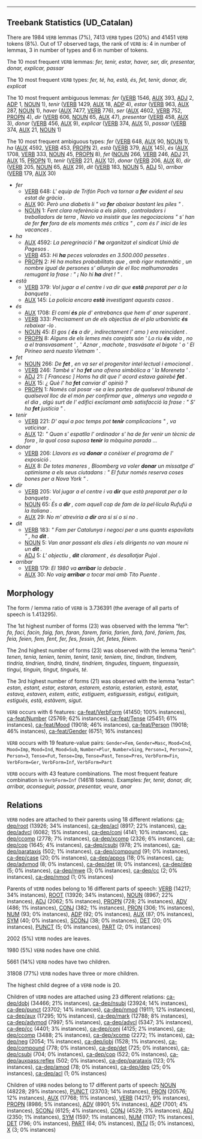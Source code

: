 

--------------------------------------------------------------------------------

## Treebank Statistics (UD_Catalan)

There are 1984 `VERB` lemmas (7%), 7413 `VERB` types (20%) and 41451 `VERB` tokens (8%).
Out of 17 observed tags, the rank of `VERB` is: 4 in number of lemmas, 3 in number of types and 6 in number of tokens.

The 10 most frequent `VERB` lemmas: <em>fer, tenir, estar, haver, ser, dir, presentar, donar, explicar, passar</em>

The 10 most frequent `VERB` types:  <em>fer, té, ha, està, és, fet, tenir, donar, dir, explicat</em>

The 10 most frequent ambiguous lemmas: <em>fer</em> ([VERB]() 1546, [AUX]() 393, [ADJ]() 2, [ADP]() 1, [NOUN]() 1), <em>tenir</em> ([VERB]() 1429, [AUX]() 18, [ADP]() 4), <em>estar</em> ([VERB]() 963, [AUX]() 287, [NOUN]() 1), <em>haver</em> ([AUX]() 7477, [VERB]() 776), <em>ser</em> ([AUX]() 4602, [VERB]() 752, [PROPN]() 4), <em>dir</em> ([VERB]() 606, [NOUN]() 65, [AUX]() 47), <em>presentar</em> ([VERB]() 458, [AUX]() 3), <em>donar</em> ([VERB]() 456, [AUX]() 9), <em>explicar</em> ([VERB]() 374, [AUX]() 5), <em>passar</em> ([VERB]() 374, [AUX]() 21, [NOUN]() 1)

The 10 most frequent ambiguous types:  <em>fer</em> ([VERB]() 648, [AUX]() 90, [NOUN]() 1), <em>ha</em> ([AUX]() 4592, [VERB]() 453, [PROPN]() 2), <em>està</em> ([VERB]() 379, [AUX]() 145), <em>és</em> ([AUX]() 1708, [VERB]() 333, [NOUN]() 45, [PROPN]() 8), <em>fet</em> ([NOUN]() 266, [VERB]() 246, [ADJ]() 21, [AUX]() 15, [PROPN]() 1), <em>tenir</em> ([VERB]() 221, [AUX]() 12), <em>donar</em> ([VERB]() 206, [AUX]() 8), <em>dir</em> ([VERB]() 205, [NOUN]() 65, [AUX]() 29), <em>dit</em> ([VERB]() 183, [NOUN]() 5, [ADJ]() 5), <em>arribar</em> ([VERB]() 179, [AUX]() 30)


* <em>fer</em>
  * [VERB]() 648: <em>L' equip de Trifón Poch va tornar a <b>fer</b> evident el seu estat de gràcia .</em>
  * [AUX]() 90: <em>Però una diabetis li " va <b>fer</b> abaixar bastant les piles " .</em>
  * [NOUN]() 1: <em>Fent clara referència a els pilots , controladors i treballadors de terra , Navío va insistir que les negociacions " s' han de fer <b>fer</b> fora de els moments més crítics " , com és l' inici de les vacances .</em>
* <em>ha</em>
  * [AUX]() 4592: <em>La peregrinació l' <b>ha</b> organitzat el sindicat Unió de Pagesos .</em>
  * [VERB]() 453: <em>Hi <b>ha</b> peces valorades en 3.500.000 pessetes .</em>
  * [PROPN]() 2: <em>Hi ha moltes probabilitats que , amb rigor matemàtic , un nombre igual de persones s' allunyin de el lloc malhumorades remugant la frase : " ¡ No hi <b>ha</b> dret ! " .</em>
* <em>està</em>
  * [VERB]() 379: <em>Vol jugar a el centre i va dir que <b>està</b> preparat per a la banqueta .</em>
  * [AUX]() 145: <em>La policia encara <b>està</b> investigant aquests casos .</em>
* <em>és</em>
  * [AUX]() 1708: <em>El camí <b>és</b> ple d' entrebancs que hem d' anar superant .</em>
  * [VERB]() 333: <em>Precisament un de els objectius de el pla urbanístic <b>és</b> rebaixar -lo .</em>
  * [NOUN]() 45: <em>El gos ( <b>és</b> a dir , indirectament l' amo ) era reincident .</em>
  * [PROPN]() 8: <em>Alguns de els lemes més corejats són ' Lo riu <b>és</b> vida , no a el transvasament ' , ' Aznar , machote , trasvásate el bigote ' o ' El Pirineo será nuesto Vietnam ' .</em>
* <em>fet</em>
  * [NOUN]() 266: <em>De <b>fet</b> , en va ser el progenitor intel·lectual i emocional .</em>
  * [VERB]() 246: <em>També s' ha <b>fet</b> una ofrena simbòlica a ' la Moreneta ' .</em>
  * [ADJ]() 21: <em>[ Francesc ] Homs ha dit que l' acord estava gairebé <b>fet</b> .</em>
  * [AUX]() 15: <em>¿ Què l' ha <b>fet</b> canviar d' opinió ?</em>
  * [PROPN]() 1: <em>Només cal posar -se a les portes de qualsevol tribunal de qualsevol lloc de el món per confirmar que , almenys una vegada a el dia , algú surt de l' edifici exclamant amb satisfacció la frase : " S' ha <b>fet</b> justícia " .</em>
* <em>tenir</em>
  * [VERB]() 221: <em>D' aquí a poc temps pot <b>tenir</b> complicacions " , va vaticinar .</em>
  * [AUX]() 12: <em>" Quan s' espatlla l' ordinador s' ha de fer venir un tècnic de fora , la qual cosa suposa <b>tenir</b> la màquina parada ...</em>
* <em>donar</em>
  * [VERB]() 206: <em>Llavors es va <b>donar</b> a conèixer el programa de l' exposició .</em>
  * [AUX]() 8: <em>De totes maneres , Bloomberg va voler <b>donar</b> un missatge d' optimisme a els seus ciutadans : " El futur només reserva coses bones per a Nova York " .</em>
* <em>dir</em>
  * [VERB]() 205: <em>Vol jugar a el centre i va <b>dir</b> que està preparat per a la banqueta .</em>
  * [NOUN]() 65: <em>És a <b>dir</b> , com aquell cop de fam de la pel·lícula Rufufú a la italiana .</em>
  * [AUX]() 29: <em>No m' atreviria a <b>dir</b> ara si sí o si no .</em>
* <em>dit</em>
  * [VERB]() 183: <em>" Fam per Catalunya i negoci per a uns quants espavilats " , ha <b>dit</b> .</em>
  * [NOUN]() 5: <em>Van anar passant els dies i els dirigents no van moure ni un <b>dit</b> .</em>
  * [ADJ]() 5: <em>L' objectiu , <b>dit</b> clarament , és desallotjar Pujol .</em>
* <em>arribar</em>
  * [VERB]() 179: <em>El 1980 va <b>arribar</b> la debacle .</em>
  * [AUX]() 30: <em>No vaig <b>arribar</b> a tocar mai amb Tito Puente .</em>

## Morphology

The form / lemma ratio of `VERB` is 3.736391 (the average of all parts of speech is 1.413295).

The 1st highest number of forms (23) was observed with the lemma “fer”: <em>fa, faci, facin, faig, fan, faran, farem, faria, farien, farà, faré, faríem, fas, feia, feien, fem, fent, fer, fes, fessin, fet, fetes, fèiem</em>.

The 2nd highest number of forms (23) was observed with the lemma “tenir”: <em>tenen, tenia, tenien, tenim, tenint, tenir, teníem, tinc, tindran, tindrem, tindria, tindrien, tindrà, tindré, tindríem, tingudes, tinguem, tinguessin, tingui, tinguin, tingut, tingués, té</em>.

The 3rd highest number of forms (21) was observed with the lemma “estar”: <em>estan, estant, estar, estaran, estarem, estaria, estarien, estarà, estat, estava, estaven, estem, estic, estiguem, estiguessin, estigui, estiguin, estigués, està, estàvem, sigut</em>.

`VERB` occurs with 6 features: [ca-feat/VerbForm]() (41450; 100% instances), [ca-feat/Number]() (25769; 62% instances), [ca-feat/Tense]() (25451; 61% instances), [ca-feat/Mood]() (19018; 46% instances), [ca-feat/Person]() (19018; 46% instances), [ca-feat/Gender]() (6751; 16% instances)

`VERB` occurs with 19 feature-value pairs: `Gender=Fem`, `Gender=Masc`, `Mood=Cnd`, `Mood=Imp`, `Mood=Ind`, `Mood=Sub`, `Number=Plur`, `Number=Sing`, `Person=1`, `Person=2`, `Person=3`, `Tense=Fut`, `Tense=Imp`, `Tense=Past`, `Tense=Pres`, `VerbForm=Fin`, `VerbForm=Ger`, `VerbForm=Inf`, `VerbForm=Part`

`VERB` occurs with 43 feature combinations.
The most frequent feature combination is `VerbForm=Inf` (14618 tokens).
Examples: <em>fer, tenir, donar, dir, arribar, aconseguir, passar, presentar, veure, anar</em>


## Relations

`VERB` nodes are attached to their parents using 18 different relations: [ca-dep/root]() (13926; 34% instances), [ca-dep/acl]() (8917; 22% instances), [ca-dep/advcl]() (6082; 15% instances), [ca-dep/conj]() (4141; 10% instances), [ca-dep/ccomp]() (2778; 7% instances), [ca-dep/xcomp]() (2326; 6% instances), [ca-dep/cop]() (1645; 4% instances), [ca-dep/csubj]() (978; 2% instances), [ca-dep/parataxis]() (502; 1% instances), [ca-dep/compound]() (91; 0% instances), [ca-dep/case]() (20; 0% instances), [ca-dep/appos]() (18; 0% instances), [ca-dep/advmod]() (8; 0% instances), [ca-dep/det]() (8; 0% instances), [ca-dep/dep]() (5; 0% instances), [ca-dep/mwe]() (3; 0% instances), [ca-dep/cc]() (2; 0% instances), [ca-dep/nmod]() (1; 0% instances)

Parents of `VERB` nodes belong to 16 different parts of speech: [VERB]() (14217; 34% instances), [ROOT]() (13926; 34% instances), [NOUN]() (8967; 22% instances), [ADJ]() (2062; 5% instances), [PROPN]() (728; 2% instances), [ADV]() (486; 1% instances), [CONJ]() (382; 1% instances), [PRON]() (306; 1% instances), [NUM]() (93; 0% instances), [ADP]() (92; 0% instances), [AUX]() (87; 0% instances), [SYM]() (40; 0% instances), [SCONJ]() (38; 0% instances), [DET]() (20; 0% instances), [PUNCT]() (5; 0% instances), [PART]() (2; 0% instances)

2002 (5%) `VERB` nodes are leaves.

1980 (5%) `VERB` nodes have one child.

5661 (14%) `VERB` nodes have two children.

31808 (77%) `VERB` nodes have three or more children.

The highest child degree of a `VERB` node is 20.

Children of `VERB` nodes are attached using 23 different relations: [ca-dep/dobj]() (34466; 21% instances), [ca-dep/nsubj]() (23924; 14% instances), [ca-dep/punct]() (23702; 14% instances), [ca-dep/nmod]() (19111; 12% instances), [ca-dep/aux]() (17295; 10% instances), [ca-dep/mark]() (12788; 8% instances), [ca-dep/advmod]() (7997; 5% instances), [ca-dep/advcl]() (5347; 3% instances), [ca-dep/cc]() (4401; 3% instances), [ca-dep/conj]() (4125; 2% instances), [ca-dep/ccomp]() (3488; 2% instances), [ca-dep/xcomp]() (2272; 1% instances), [ca-dep/neg]() (2054; 1% instances), [ca-dep/iobj]() (1528; 1% instances), [ca-dep/compound]() (778; 0% instances), [ca-dep/det]() (725; 0% instances), [ca-dep/csubj]() (704; 0% instances), [ca-dep/cop]() (522; 0% instances), [ca-dep/auxpass:reflex]() (502; 0% instances), [ca-dep/parataxis]() (123; 0% instances), [ca-dep/amod]() (78; 0% instances), [ca-dep/dep]() (25; 0% instances), [ca-dep/acl]() (1; 0% instances)

Children of `VERB` nodes belong to 17 different parts of speech: [NOUN]() (48228; 29% instances), [PUNCT]() (23703; 14% instances), [PRON]() (20576; 12% instances), [AUX]() (17768; 11% instances), [VERB]() (14217; 9% instances), [PROPN]() (8986; 5% instances), [ADV]() (8901; 5% instances), [ADP]() (7001; 4% instances), [SCONJ]() (6125; 4% instances), [CONJ]() (4529; 3% instances), [ADJ]() (2350; 1% instances), [SYM]() (1597; 1% instances), [NUM]() (1107; 1% instances), [DET]() (796; 0% instances), [PART]() (64; 0% instances), [INTJ]() (5; 0% instances), [X]() (3; 0% instances)

